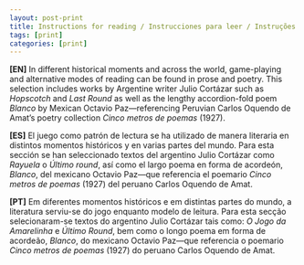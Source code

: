 ```yaml
---
layout: post-print
title: Instructions for reading / Instrucciones para leer / Instruções para ler
tags: [print]
categories: [print]
---
```


**[EN]** In different historical moments and across the world, game-playing and alternative modes of reading can be found in prose and poetry. This selection includes works by Argentine writer Julio Cortázar such as *Hopscotch* and *Last Round* as well as the lengthy accordion-fold poem *Blanco* by Mexican Octavio Paz—referencing Peruvian Carlos Oquendo de Amat’s poetry collection *Cinco metros de poemas* (1927).

**[ES]** El juego como patrón de lectura se ha utilizado de manera literaria en distintos momentos históricos y en varias partes del mundo. Para esta sección se han seleccionado textos del argentino Julio Cortázar como *Rayuela* o *Último round*, así como el largo poema en forma de acordeón, *Blanco*, del mexicano Octavio Paz—que referencia el poemario *Cinco metros de poemas* (1927) del peruano Carlos Oquendo de Amat.

**[PT]** Em diferentes momentos históricos e em distintas partes do mundo, a literatura serviu-se do jogo enquanto modelo de leitura. Para esta secção selecionaram-se textos do argentino Julio Cortázar tais como: *O Jogo da Amarelinha* e *Último Round*, bem como o longo poema em forma de acordeão, *Blanco*, do mexicano Octavio Paz—que referencia o poemario *Cinco metros de poemas* (1927) do peruano Carlos Oquendo de Amat.
